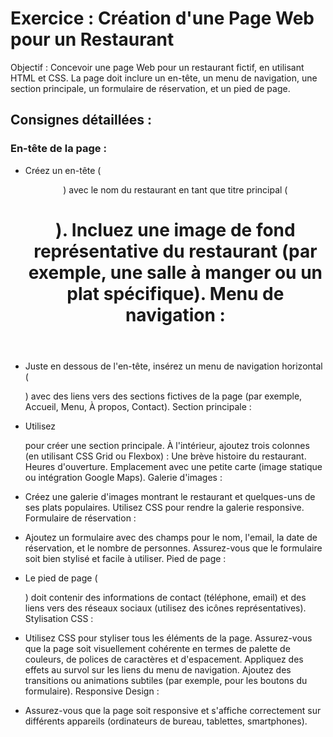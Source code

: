 # Exercice : Création d'une Page Web pour un Restaurant

Objectif : Concevoir une page Web pour un restaurant fictif, en utilisant HTML et CSS. La page doit inclure un en-tête, un menu de navigation, une section principale, un formulaire de réservation, et un pied de page.

## Consignes détaillées :

### En-tête de la page :

- Créez un en-tête (<header>) avec le nom du restaurant en tant que titre principal (<h1>).
  Incluez une image de fond représentative du restaurant (par exemple, une salle à manger ou un plat spécifique).
  Menu de navigation :

- Juste en dessous de l'en-tête, insérez un menu de navigation horizontal (<nav>) avec des liens vers des sections fictives de la page (par exemple, Accueil, Menu, À propos, Contact).
  Section principale :

- Utilisez <section> pour créer une section principale.
  À l'intérieur, ajoutez trois colonnes (en utilisant CSS Grid ou Flexbox) :
  Une brève histoire du restaurant.
  Heures d'ouverture.
  Emplacement avec une petite carte (image statique ou intégration Google Maps).
  Galerie d'images :

- Créez une galerie d'images montrant le restaurant et quelques-uns de ses plats populaires. Utilisez CSS pour rendre la galerie responsive.
  Formulaire de réservation :

- Ajoutez un formulaire avec des champs pour le nom, l'email, la date de réservation, et le nombre de personnes.
  Assurez-vous que le formulaire soit bien stylisé et facile à utiliser.
  Pied de page :

- Le pied de page (<footer>) doit contenir des informations de contact (téléphone, email) et des liens vers des réseaux sociaux (utilisez des icônes représentatives).
  Stylisation CSS :

- Utilisez CSS pour styliser tous les éléments de la page. Assurez-vous que la page soit visuellement cohérente en termes de palette de couleurs, de polices de caractères et d'espacement.
  Appliquez des effets au survol sur les liens du menu de navigation.
  Ajoutez des transitions ou animations subtiles (par exemple, pour les boutons du formulaire).
  Responsive Design :

- Assurez-vous que la page soit responsive et s'affiche correctement sur différents appareils (ordinateurs de bureau, tablettes, smartphones).
